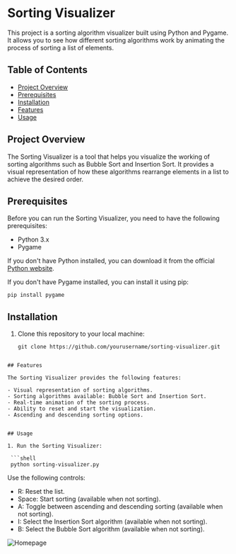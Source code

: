 # Sorting Visualizer

This project is a sorting algorithm visualizer built using Python and Pygame. It allows you to see how different sorting algorithms work by animating the process of sorting a list of elements.

## Table of Contents
- [Project Overview](#project-overview)
- [Prerequisites](#prerequisites)
- [Installation](#installation)
- [Features](#features)
- [Usage](#usage)


## Project Overview
The Sorting Visualizer is a tool that helps you visualize the working of sorting algorithms such as Bubble Sort and Insertion Sort. It provides a visual representation of how these algorithms rearrange elements in a list to achieve the desired order.

## Prerequisites
Before you can run the Sorting Visualizer, you need to have the following prerequisites:

- Python 3.x
- Pygame

If you don't have Python installed, you can download it from the official [Python website](https://www.python.org/downloads/).

If you don't have Pygame installed, you can install it using pip:

```shell
pip install pygame

```
## Installation
1. Clone this repository to your local machine:

   ```shell
   git clone https://github.com/yourusername/sorting-visualizer.git
  ```

## Features

The Sorting Visualizer provides the following features:

- Visual representation of sorting algorithms.
- Sorting algorithms available: Bubble Sort and Insertion Sort.
- Real-time animation of the sorting process.
- Ability to reset and start the visualization.
- Ascending and descending sorting options.


## Usage

1. Run the Sorting Visualizer:

   ```shell
   python sorting-visualizer.py
  ```



Use the following controls:

- R: Reset the list.
- Space: Start sorting (available when not sorting).
- A: Toggle between ascending and descending sorting (available when not sorting).
- I: Select the Insertion Sort algorithm (available when not sorting).
- B: Select the Bubble Sort algorithm (available when not sorting).

![Homepage](screenshots/sort.jpg)